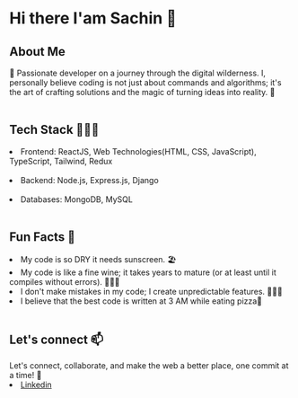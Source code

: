 <h1>Hi there I'am Sachin 👋</h1>

## About Me
👋 Passionate developer on a journey through the digital wilderness. I, personally believe coding is not just about commands and algorithms; it's the art of crafting solutions and the magic of turning ideas into reality. 🤷
<br>
<br>
<h2>Tech Stack 👨🏻‍💻</h2>

<li>Frontend: ReactJS, Web Technologies(HTML, CSS, JavaScript), TypeScript, Tailwind, Redux</li>
<br>
<li>Backend: Node.js, Express.js, Django</li>
<br>
<li>Databases: MongoDB, MySQL</li>
<br>

<h2>Fun Facts 🤯</h2>
<li>My code is so DRY it needs sunscreen. 🏖️</li>
<li>My code is like a fine wine; it takes years to mature (or at least until it compiles without errors). 🍷👨‍💻</li>
<li>I don't make mistakes in my code; I create unpredictable features. 🤪👨‍💻</li>

<li>I believe that the best code is written at 3 AM while eating pizza🍕</li>
<br>

<h2>Let's connect 📫</h2>
Let's connect, collaborate, and make the web a better place, one commit at a time! 🚀
<br>
<li><a href="https://www.linkedin.com/in/sachin-kumar-maheshwarappa/">Linkedin</li>


